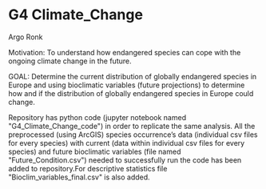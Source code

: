 # G4 Climate_Change
Argo Ronk

Motivation: To understand how endangered species can cope with the ongoing climate change in the future.<br />

GOAL: Determine the current distribution of globally endangered species in Europe and using bioclimatic variables (future projections) to determine how and if the distribution of globally endangered species in Europe could change.<br />

Repository has python code (jupyter notebook named "G4_Climate_Change_code") in order to replicate the same analysis. All the preprocessed (using ArcGIS) species occurrence’s data (individual csv files for every species) with current (data within individual csv files for every species) and future bioclimatic variables (file named "Future_Condition.csv") needed to successfully run the code has been added to repository.For descriptive statistics file "Bioclim_variables_final.csv" is also added.<br />


